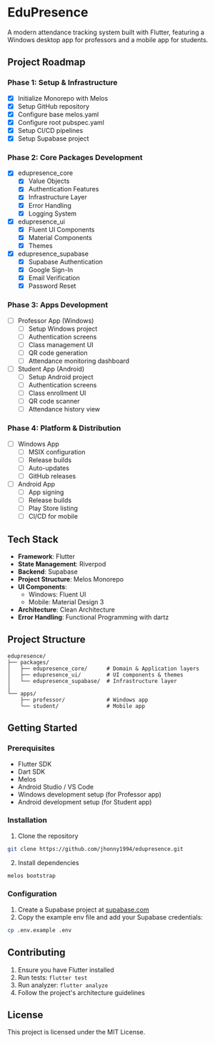 # EduPresence

A modern attendance tracking system built with Flutter, featuring a Windows desktop app for professors and a mobile app for students.

## Project Roadmap

### Phase 1: Setup & Infrastructure 
- [x] Initialize Monorepo with Melos
- [x] Setup GitHub repository
- [x] Configure base melos.yaml
- [x] Configure root pubspec.yaml
- [x] Setup CI/CD pipelines
- [x] Setup Supabase project

### Phase 2: Core Packages Development 
- [x] edupresence_core
  - [x] Value Objects
  - [x] Authentication Features
  - [x] Infrastructure Layer
  - [x] Error Handling
  - [x] Logging System
- [x] edupresence_ui
  - [x] Fluent UI Components
  - [x] Material Components
  - [x] Themes
- [x] edupresence_supabase
  - [x] Supabase Authentication
  - [x] Google Sign-In
  - [x] Email Verification
  - [x] Password Reset

### Phase 3: Apps Development
- [ ] Professor App (Windows)
  - [ ] Setup Windows project
  - [ ] Authentication screens
  - [ ] Class management UI
  - [ ] QR code generation
  - [ ] Attendance monitoring dashboard
- [ ] Student App (Android)
  - [ ] Setup Android project
  - [ ] Authentication screens
  - [ ] Class enrollment UI
  - [ ] QR code scanner
  - [ ] Attendance history view

### Phase 4: Platform & Distribution
- [ ] Windows App
  - [ ] MSIX configuration
  - [ ] Release builds
  - [ ] Auto-updates
  - [ ] GitHub releases
- [ ] Android App
  - [ ] App signing
  - [ ] Release builds
  - [ ] Play Store listing
  - [ ] CI/CD for mobile

## Tech Stack

- **Framework**: Flutter
- **State Management**: Riverpod
- **Backend**: Supabase
- **Project Structure**: Melos Monorepo
- **UI Components**: 
  - Windows: Fluent UI
  - Mobile: Material Design 3
- **Architecture**: Clean Architecture
- **Error Handling**: Functional Programming with dartz

## Project Structure
```
edupresence/
├── packages/
│   ├── edupresence_core/      # Domain & Application layers
│   ├── edupresence_ui/        # UI components & themes
│   └── edupresence_supabase/  # Infrastructure layer
│
└── apps/
    ├── professor/             # Windows app
    └── student/               # Mobile app
```

## Getting Started

### Prerequisites
- Flutter SDK
- Dart SDK
- Melos
- Android Studio / VS Code
- Windows development setup (for Professor app)
- Android development setup (for Student app)

### Installation

1. Clone the repository
```bash
git clone https://github.com/jhonny1994/edupresence.git
```

2. Install dependencies
```bash
melos bootstrap
```

### Configuration

1. Create a Supabase project at [supabase.com](https://supabase.com)
2. Copy the example env file and add your Supabase credentials:
```bash
cp .env.example .env
```

## Contributing

1. Ensure you have Flutter installed
2. Run tests: `flutter test`
3. Run analyzer: `flutter analyze`
4. Follow the project's architecture guidelines

## License

This project is licensed under the MIT License.